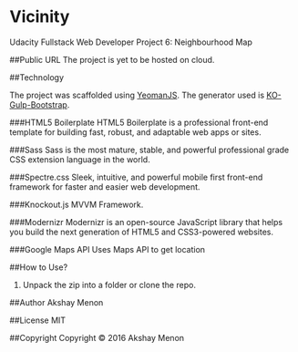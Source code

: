 # Vicinity
Udacity Fullstack Web Developer Project 6: Neighbourhood Map

##Public URL
The project is yet to be hosted on cloud.

##Technology

The project was scaffolded using [YeomanJS](http://yeoman.io).
The generator used is [KO-Gulp-Bootstrap](https://github.com/jtemplet/generator-knockout-gulp-bootstrap).

###HTML5 Boilerplate
HTML5 Boilerplate is a professional front-end template for building fast, robust, and adaptable web apps or sites.

###Sass
Sass is the most mature, stable, and powerful professional grade CSS extension language in the world.

###Spectre.css
Sleek, intuitive, and powerful mobile first front-end framework for faster and easier web development.

###Knockout.js
MVVM Framework.

###Modernizr
Modernizr is an open-source JavaScript library that helps you build the next generation of HTML5 and CSS3-powered websites.

###Google Maps API
Uses Maps API to get location

##How to Use?
1. Unpack the zip into a folder or clone the repo.

##Author
Akshay Menon

##License
MIT

##Copyright
Copyright &copy; 2016 Akshay Menon
